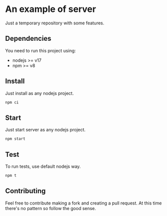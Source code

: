 # An example of server

Just a temporary repository with some features.

## Dependencies

You need to run this project using:

- nodejs >= v17
- npm >= v8

## Install

Just install as any nodejs project.

```sh
npm ci
```

## Start

Just start server as any nodejs project.

```sh
npm start
```

## Test

To run tests, use default nodejs way.

```sh
npm t
```

## Contributing

Feel free to contribute making a fork and creating a pull request. At this time there's no pattern so follow the good sense.
